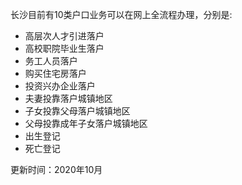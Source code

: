 长沙目前有10类户口业务可以在网上全流程办理，分别是:

- 高层次人才引进落户
- 高校职院毕业生落户
- 务工人员落户
- 购买住宅房落户
- 投资兴办企业落户
- 夫妻投靠落户城镇地区
- 子女投靠父母落户城镇地区
- 父母投靠成年子女落户城镇地区
- 出生登记
- 死亡登记

更新时间：2020年10月